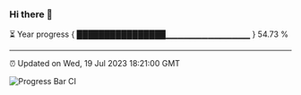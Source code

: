 ### Hi there 👋

⏳ Year progress { ████████████████▁▁▁▁▁▁▁▁▁▁▁▁▁▁ } 54.73 %

---

⏰ Updated on Wed, 19 Jul 2023 18:21:00 GMT

![Progress Bar CI](https://github.com/ZhaoGui/ZhaoGui/workflows/Progress%20Bar%20CI/badge.svg)
